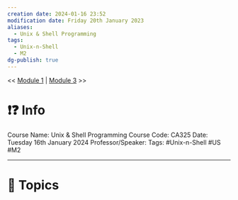 ```yaml
---
creation date: 2024-01-16 23:52
modification date: Friday 20th January 2023
aliases:
  - Unix & Shell Programming
tags:
  - Unix-n-Shell
  - M2
dg-publish: true
---
```


<< [Module 1](Sem_6/Unix_&_Shell_Programming/Notes/Module_1.md)  | [Module 3](Sem_6/Unix_&_Shell_Programming/Notes/Module_3.md) >>

# ❗❓ Info
Course Name: Unix & Shell Programming
Course Code: CA325
Date: Tuesday 16th January 2024
Professor/Speaker: 
Tags: #Unix-n-Shell #US #M2

---
# 📃 Topics